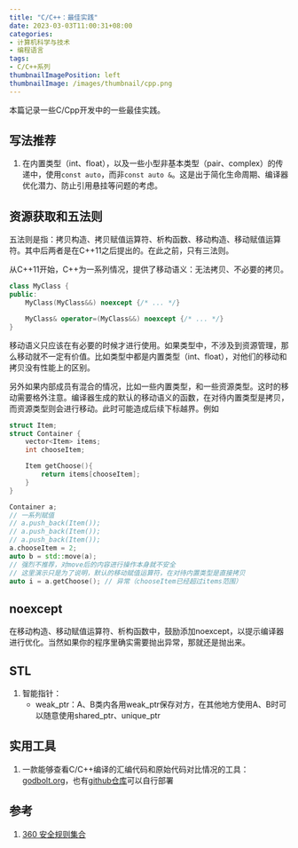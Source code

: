```yaml
---
title: "C/C++：最佳实践"
date: 2023-03-03T11:00:31+08:00
categories:
- 计算机科学与技术
- 编程语言
tags:
- C/C++系列
thumbnailImagePosition: left
thumbnailImage: /images/thumbnail/cpp.png
---
```

本篇记录一些C/Cpp开发中的一些最佳实践。
<!--more-->

## 写法推荐
1. 在内置类型（int、float），以及一些小型非基本类型（pair、complex）的传递中，使用```const auto```，而非```const auto &```。这是出于简化生命周期、编译器优化潜力、防止引用悬挂等问题的考虑。


## 资源获取和五法则
五法则是指：拷贝构造、拷贝赋值运算符、析构函数、移动构造、移动赋值运算符。其中后两者是在C++11之后提出的。在此之前，只有三法则。

从C++11开始，C++为一系列情况，提供了移动语义：无法拷贝、不必要的拷贝。
```cpp
class MyClass {
public:
    MyClass(MyClass&&) noexcept {/* ... */}

    MyClass& operator=(MyClass&&) noexcept {/* ... */}
}
```

移动语义只应该在有必要的时候才进行使用。如果类型中，不涉及到资源管理，那么移动就不一定有价值。比如类型中都是内置类型（int、float），对他们的移动和拷贝没有性能上的区别。

另外如果内部成员有混合的情况，比如一些内置类型，和一些资源类型。这时的移动需要格外注意。编译器生成的默认的移动语义的函数，在对待内置类型是拷贝，而资源类型则会进行移动。此时可能造成后续下标越界。例如
```cpp
struct Item;
struct Container {
    vector<Item> items;
    int chooseItem;

    Item getChoose(){
        return items[chooseItem];
    }
}

Container a;
// 一系列赋值
// a.push_back(Item());
// a.push_back(Item());
// a.push_back(Item());
a.chooseItem = 2;
auto b = std::move(a);
// 强烈不推荐，对move后的内容进行操作本身就不安全
// 这里演示只是为了说明，默认的移动赋值运算符，在对待内置类型是直接拷贝
auto i = a.getChoose(); // 异常（chooseItem已经超过items范围）

```

## noexcept
在移动构造、移动赋值运算符、析构函数中，鼓励添加noexcept，以提示编译器进行优化。当然如果你的程序里确实需要抛出异常，那就还是抛出来。


## STL
1. 智能指针：
    - weak_ptr：A、B类内各用weak_ptr保存对方，在其他地方使用A、B时可以随意使用shared_ptr、unique_ptr

## 实用工具
1. 一款能够查看C/C++编译的汇编代码和原始代码对比情况的工具：[godbolt.org](https://godbolt.org/)，也有[github仓库](https://github.com/compiler-explorer/compiler-explorer)可以自行部署

## 参考
1. [360 安全规则集合](https://github.com/Qihoo360/safe-rules)